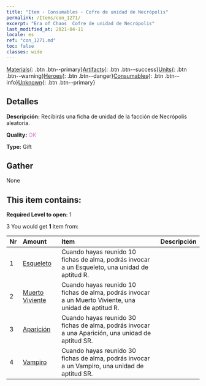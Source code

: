 ```yaml
---
title: "Item - Consumables - Cofre de unidad de Necrópolis"
permalink: /Items/con_1271/
excerpt: "Era of Chaos  Cofre de unidad de Necrópolis"
last_modified_at: 2021-04-11
locale: es
ref: "con_1271.md"
toc: false
classes: wide
---
```

 [Materials](/es/Items/){: .btn .btn--primary}[Artifacts](/es/Items/Artifacts/){: .btn .btn--success}[Units](/es/Items/Units/){: .btn .btn--warning}[Heroes](/es/Items/Heroes/){: .btn .btn--danger}[Consumables](/es/Items/Consumables/){: .btn .btn--info}[Unknown](/es/Items/Unknown/){: .btn .btn--primary}

## Detalles
 **Descripción:** Recibirás una ficha de unidad de la facción de Necrópolis aleatoria.

 **Quality:** <span style="color: #DA70D6">OK</span>

 **Type:** Gift

## Gather

  None

## This item contains:

 **Required Level to open:** 1

 3 You would get **1** item  from:

  | Nr | Amount |     Item    | Descripción |
  |:---|:-------|:------------|:-----------:|
  | 1 | [Esqueleto](/es/Items/unt_208/) | Cuando hayas reunido 10 fichas de alma, podrás invocar a un Esqueleto, una unidad de aptitud R. | 
  | 2 | [Muerto Viviente](/es/Items/unt_209/) | Cuando hayas reunido 10 fichas de alma, podrás invocar a un Muerto Viviente, una unidad de aptitud R. | 
  | 3 | [Aparición](/es/Items/unt_210/) | Cuando hayas reunido 30 fichas de alma, podrás invocar a una Aparición, una unidad de aptitud SR. | 
  | 4 | [Vampiro](/es/Items/unt_211/) | Cuando hayas reunido 30 fichas de alma, podrás invocar a un Vampiro, una unidad de aptitud SR. | 
